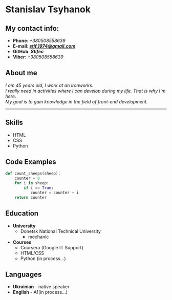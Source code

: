 # Stanislav Tsyhanok


## My contact info:
- **Phone**: *+380508558639*
- **E-mail**: ***<stif.1974@gmail.com>***
- **GitHub**: ***Stifec***
- **Viber**: *+380508558639*


## About me

*I am 45 years old, I work at an ironworks.<br> 
I really need in activities where I can develop during my life. 
That is why I`m here.<br> 
My goal is to gain knowledge in the field of front-end development.*

***
## Skills

- HTML
- CSS
- Python

## Code Examples
  ```python
  def count_sheeps(sheep):
      counter = 0
      for i in sheep:
          if i == True:
             counter = counter + i
      return counter
  ```

  ## Education

  - **University**
      - Donetsk National Technical University
         - mechanic
  - **Courses**  
     - Coursera (Google IT Support)
     - HTML/CSS
     - Python (in process...)

  ## Languages

  - **Ukrainian** - native speaker
  - **English** - A1(in process...)
